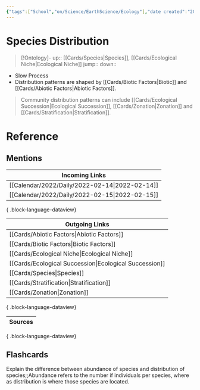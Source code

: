 ```yaml
---
{"tags":["School","on/Science/EarthScience/Ecology"],"date created":"2022-02-14 Mon","edited":"2023-04-06 Thu","dg-publish":true,"permalink":"/cards/species-distribution/","dgPassFrontmatter":true}
---
```


# Species Distribution

> [!Ontology]-
> up:: [[Cards/Species\|Species]], [[Cards/Ecological Niche\|Ecological Niche]]
> jump::
> down:: 

- Slow Process
- Distribution patterns are shaped by [[Cards/Biotic Factors\|Biotic]] and [[Cards/Abiotic Factors\|Abiotic Factors]].

> Community distribution patterns can include [[Cards/Ecological Succession\|Ecological Succession]], [[Cards/Zonation\|Zonation]] and [[Cards/Stratification\|Stratification]].

# Reference

## Mentions
| Incoming Links                                    |
| ------------------------------------------------- |
| [[Calendar/2022/Daily/2022-02-14\|2022-02-14]] |
| [[Calendar/2022/Daily/2022-02-15\|2022-02-15]] |

{ .block-language-dataview}

| Outgoing Links                                            |
| --------------------------------------------------------- |
| [[Cards/Abiotic Factors\|Abiotic Factors]]             |
| [[Cards/Biotic Factors\|Biotic Factors]]               |
| [[Cards/Ecological Niche\|Ecological Niche]]           |
| [[Cards/Ecological Succession\|Ecological Succession]] |
| [[Cards/Species\|Species]]                             |
| [[Cards/Stratification\|Stratification]]               |
| [[Cards/Zonation\|Zonation]]                           |

{ .block-language-dataview}

| Sources |
| ------- |

{ .block-language-dataview}

## Flashcards

Explain the difference between abundance of species and distribution of species;;Abundance refers to the number if individuals per species, where as distribution is where those species are located.